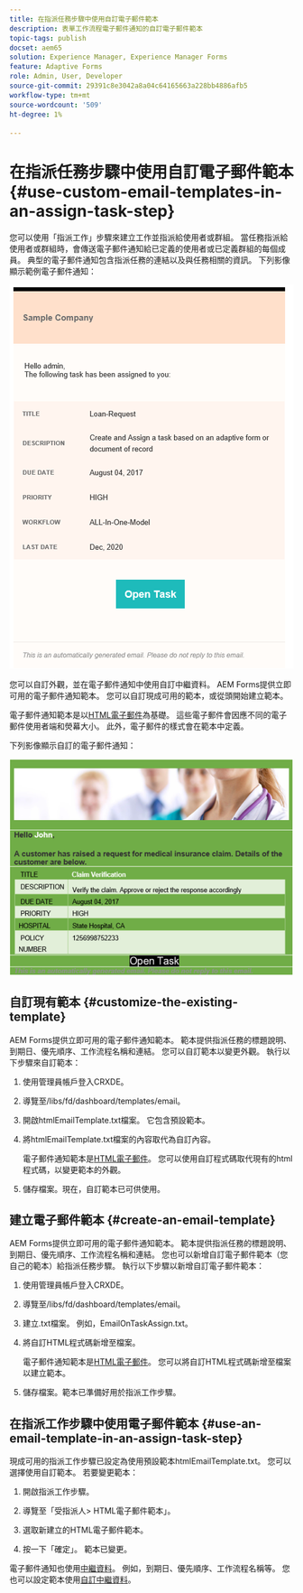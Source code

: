 ```yaml
---
title: 在指派任務步驟中使用自訂電子郵件範本
description: 表單工作流程電子郵件通知的自訂電子郵件範本
topic-tags: publish
docset: aem65
solution: Experience Manager, Experience Manager Forms
feature: Adaptive Forms
role: Admin, User, Developer
source-git-commit: 29391c8e3042a8a04c64165663a228bb4886afb5
workflow-type: tm+mt
source-wordcount: '509'
ht-degree: 1%

---
```


# 在指派任務步驟中使用自訂電子郵件範本{#use-custom-email-templates-in-an-assign-task-step}

您可以使用「指派工作」步驟來建立工作並指派給使用者或群組。 當任務指派給使用者或群組時，會傳送電子郵件通知給已定義的使用者或已定義群組的每個成員。 典型的電子郵件通知包含指派任務的連結以及與任務相關的資訊。 下列影像顯示範例電子郵件通知：

![使用現成範本的電子郵件通知](do-not-localize/default_email_template_new.png)

您可以自訂外觀，並在電子郵件通知中使用自訂中繼資料。 AEM Forms提供立即可用的電子郵件通知範本。 您可以自訂現成可用的範本，或從頭開始建立範本。

電子郵件通知範本是以[HTML電子郵件](https://en.wikipedia.org/wiki/HTML_email)為基礎。 這些電子郵件會因應不同的電子郵件使用者端和熒幕大小。 此外，電子郵件的樣式會在範本中定義。

下列影像顯示自訂的電子郵件通知：

![使用自訂範本的電子郵件通知](do-not-localize/customized-email.png)

## 自訂現有範本 {#customize-the-existing-template}

AEM Forms提供立即可用的電子郵件通知範本。 範本提供指派任務的標題說明、到期日、優先順序、工作流程名稱和連結。 您可以自訂範本以變更外觀。 執行以下步驟來自訂範本：

1. 使用管理員帳戶登入CRXDE。

1. 導覽至/libs/fd/dashboard/templates/email。

1. 開啟htmlEmailTemplate.txt檔案。 它包含預設範本。

1. 將htmlEmailTemplate.txt檔案的內容取代為自訂內容。

   電子郵件通知範本是[HTML電子郵件](https://en.wikipedia.org/wiki/HTML_email)。 您可以使用自訂程式碼取代現有的html程式碼，以變更範本的外觀。

1. 儲存檔案。現在，自訂範本已可供使用。

## 建立電子郵件範本 {#create-an-email-template}

AEM Forms提供立即可用的電子郵件通知範本。 範本提供指派任務的標題說明、到期日、優先順序、工作流程名稱和連結。 您也可以新增自訂電子郵件範本（您自己的範本）給指派任務步驟。 執行以下步驟以新增自訂電子郵件範本：

1. 使用管理員帳戶登入CRXDE。

1. 導覽至/libs/fd/dashboard/templates/email。

1. 建立.txt檔案。 例如，EmailOnTaskAssign.txt。

1. 將自訂HTML程式碼新增至檔案。

   電子郵件通知範本是[HTML電子郵件](https://en.wikipedia.org/wiki/HTML_email)。 您可以將自訂HTML程式碼新增至檔案以建立範本。

1. 儲存檔案。範本已準備好用於指派工作步驟。

## 在指派工作步驟中使用電子郵件範本 {#use-an-email-template-in-an-assign-task-step}

現成可用的指派工作步驟已設定為使用預設範本htmlEmailTemplate.txt。 您可以選擇使用自訂範本。 若要變更範本：

1. 開啟指派工作步驟。

1. 導覽至「受指派人> HTML電子郵件範本」。

1. 選取新建立的HTML電子郵件範本。

1. 按一下「確定」。 範本已變更。

電子郵件通知也使用[中繼資料](../../forms/using/use-metadata-in-email-notifications.md)。 例如，到期日、優先順序、工作流程名稱等。 您也可以設定範本使用[自訂中繼資料](../../forms/using/use-metadata-in-email-notifications.md#using-custom-metadata-in-an-email-notification)。
